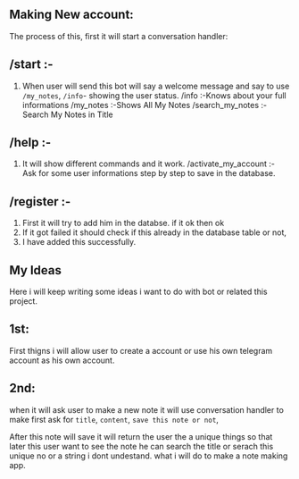 ## Making New account:

The process of this, first it will start a conversation handler:


## /start :-

1. When user will send this bot will say a welcome message and say to use `/my_notes`, `/info`- showing the user status. 
/info :-Knows about your full informations 
/my_notes :-Shows All My Notes 
/search_my_notes :- Search My Notes in Title



## /help :-

1. It will show different commands and it work.
/activate_my_account :- Ask for some user informations step by step to save in the database.




## /register :-

1. First it will try to add him in the databse. if it ok then ok
2. If it got failed it should check if this already in the database table or not,
3. I have added this successfully.




## My Ideas

Here i will keep writing some ideas i want to do with bot or related this project.



## 1st:

First thigns i will allow user to create a account or use his own telegram account as his own account.



## 2nd:

when it will ask user to make a new note it will use conversation handler to make first ask for `title`, `content`, `save this note or not`, 

After this note will save it will return the user the a unique things so that later this user want to see the note he can search the title or serach this unique no or a string i dont undestand. what i will do to make a note making app.